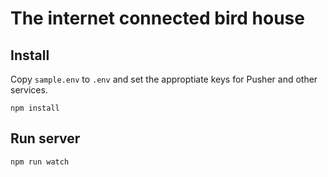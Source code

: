 # The internet connected bird house

## Install

Copy `sample.env` to `.env` and set the approptiate keys for Pusher and other services.

```
npm install
```

## Run server

```
npm run watch
```
